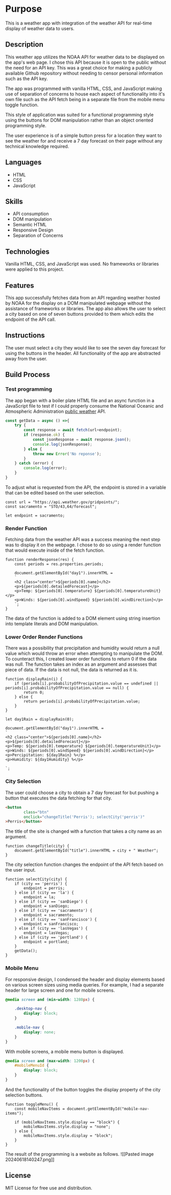 # Purpose
This is a weather app with integration of the weather API for real-time display of weather data to users. 
## Description
This weather app utilizes the NOAA API for weather data to be displayed on the app's web page. I chose this API because it is open to the public without the need for an API key. This was a great choice for making a publicly available Github repository without needing to censor personal information such as the API key. 

The app was programmed with vanilla HTML, CSS, and JavaScript making use of separation of concerns to house each aspect of functionality into it's own file such as the API fetch being in a separate file from the mobile menu toggle function. 

This style of application was suited for a functional programming style using the buttons for DOM manipulation rather than an object oriented programming style. 

The user experience is of a simple button press for a location they want to see the weather for and receive a 7 day forecast on their page without any technical knowledge required.
## Languages
- HTML
- CSS
- JavaScript
## Skills
- API consumption
- DOM manipulation
- Semantic HTML
- Responsive Design
- Separation of Concerns
## Technologies
Vanilla HTML, CSS, and JavaScript was used. No frameworks or libraries were applied to this project.
## Features
This app successfully fetches data from an API regarding weather hosted by NOAA for the display on a DOM manipulated webpage without the assistance of frameworks or libraries. The app also allows the user to select a city based on one of seven buttons provided to them which edits the endpoint of the API call.
## Instructions
The user must select a city they would like to see the seven day forecast for using the buttons in the header. All functionality of the app are abstracted away from the user. 
## Build Process
### Test programming
The app began with a boiler plate HTML file and an async function in a JavaScript file to test if I could properly consume the National Oceanic and Atmospheric Administration [public weather](https://www.weather.gov/documentation/services-web-api) API. 
```JavaScript
const getData = async () =>{
	try {
		const response = await fetch(url+endpoint);
		if (response.ok) {
			const jsonResponse = await response.json();
			console.log(jsonResponse);
		} else {
			throw new Error('No reponse');
		}
	} catch (error) {
		console.log(error);
	}
}
```
To adjust what is requested from the API, the endpoint is stored in a variable that can be edited based on the user selection. 
```JS
const url = "https://api.weather.gov/gridpoints/";
const sacramento = "STO/43,64/forecast";

let endpoint = sacramento;
```
### Render Function
Fetching data from the weather API was a success meaning the next step was to display it on the webpage. I chose to do so using a render function that would execute inside of the fetch function. 
```JS
function renderResponse(res) {
	const periods = res.properties.periods;

	document.getElementById("day1").innerHTML =
	`
	<h2 class="center">${periods[0].name}</h2>
	<p>${periods[0].detailedForecast}</p>
	<p>Temp: ${periods[0].temperature} ${periods[0].temperatureUnit}</p>
	<p>Winds: ${periods[0].windSpeed} ${periods[0].windDirection}</p>
	`;
}
```
The data of the function is added to a DOM element using string insertion into template literals and DOM manipulation. 
### Lower Order Render Functions
There was a possibility that precipitation and humidity would return a null value which would throw an error when attempting to manipulate the DOM. To counteract this, I created lower order functions to return 0 if the data was null. 
The function takes an index as an argument and assesses that piece of data. If the data is not null, the data is returned as it is. 
```JS
function displayRain(i) {
	if (periods[i].probabilityOfPrecipitation.value == undefined || periods[i].probabilityOfPrecipitation.value == null) {
		return 0;
	} else {
		return periods[i].probabilityOfPrecipitation.value;
	}
}

let day1Rain = displayRain(0);

document.getElementById("day1").innerHTML =
`
<h2 class="center">${periods[0].name}</h2>
<p>${periods[0].detailedForecast}</p>
<p>Temp: ${periods[0].temperature} ${periods[0].temperatureUnit}</p>
<p>Winds: ${periods[0].windSpeed} ${periods[0].windDirection}</p>
<p>Percipitation: ${day1Rain} %</p>
<p>Humidity: ${day1Humidity} %</p>

`;
```
### City Selection
The user could choose a city to obtain a 7 day forecast for but pushing a button that executes the data fetching for that city.
```HTML
<button 
		class="btn" 
		onclick="changeTitle('Perris'); selectCity('perris')"
>Perris</button>
```
The title of the site is changed with a function that takes a city name as an argument. 
```JS
function changeTitle(city) {
	document.getElementById("title").innerHTML = city + " Weather";
}
```
The city selection function changes the endpoint of the API fetch based on the user input. 
```JS
function selectCity(city) {
	if (city == 'perris') {
		endpoint = perris;
	} else if (city == 'la') {
		endpoint = la;
	} else if (city == 'sanDiego') {
		endpoint = sanDiego;
	} else if (city == 'sacramento') {
		endpoint = sacramento;
	} else if (city == 'sanFrancisco') {
		endpoint = sanFrancisco;
	} else if (city == 'lasVegas') {
		endpoint = lasVegas;
	} else if (city == 'portland') {
		endpoint = portland;
	}
	getData();
}
```
### Mobile Menu
For responsive design, I condensed the header and display elements based on various screen sizes using media queries. For example, I had a separate header for large screen and one for mobile screens.
```CSS
@media screen and (min-width: 1280px) {

	.desktop-nav {
		display: block;
	}  

	.mobile-nav {
		display: none;
	}
}
```
With mobile screens, a mobile menu button is displayed.
```CSS
@media screen and (max-width: 1200px) {
	#mobileMenuId {
		display: block;
	}
}
```
And the functionality of the button toggles the display property of the city selection buttons. 
```JS
function toggleMenu() {
	const mobileNavItems = document.getElementById("mobile-nav-items");

	if (mobileNavItems.style.display == "block") {
		mobileNavItems.style.display = "none";
	} else {
		mobileNavItems.style.display = "block";
	}
}
```
The result of the programming is a website as follows.
![[Pasted image 20240618140247.png]]
## License
MIT License for free use and distribution.